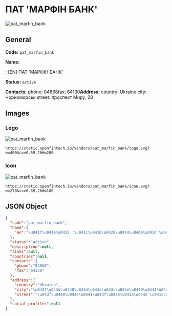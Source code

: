 
# ПАТ 'МАРФІН БАНК' 
![pat_marfin_bank](https://static.openfintech.io/vendors/pat_marfin_bank/logo.svg?w=400&c=v0.59.26#w200)  

## General 
 
**Code:** `pat_marfin_bank` 
 
**Name:** 
 
:	[EN] ПАТ 'МАРФІН БАНК' 
 
**Status:** `active` 
 
**Contacts:** 
phone: 04868fax: 64130**Address:** 
country: Ukraine 
city: Чорноморськ 
street: проспект Миру, 28 

## Images 

### Logo 
 
![pat_marfin_bank](https://static.openfintech.io/vendors/pat_marfin_bank/logo.svg?w=400&c=v0.59.26#w200)  

```
https://static.openfintech.io/vendors/pat_marfin_bank/logo.svg?w=400&c=v0.59.26#w200
```  

### Icon 
 
![pat_marfin_bank](https://static.openfintech.io/vendors/pat_marfin_bank/icon.svg?w=278&c=v0.59.26#w100)  

```
https://static.openfintech.io/vendors/pat_marfin_bank/icon.svg?w=278&c=v0.59.26#w100
```  

## JSON Object 

```json
{
  "code":"pat_marfin_bank",
  "name":{
    "en":"\u041f\u0410\u0422 '\u041c\u0410\u0420\u0424\u0406\u041d \u0411\u0410\u041d\u041a'"
  },
  "status":"active",
  "description":null,
  "links":null,
  "countries":null,
  "contacts":{
    "phone":"04868",
    "fax":"64130"
  },
  "address":{
    "country":"Ukraine",
    "city":"\u0427\u043e\u0440\u043d\u043e\u043c\u043e\u0440\u0441\u044c\u043a",
    "street":"\u043f\u0440\u043e\u0441\u043f\u0435\u043a\u0442 \u041c\u0438\u0440\u0443, 28"
  },
  "social_profiles":null
}
```  
